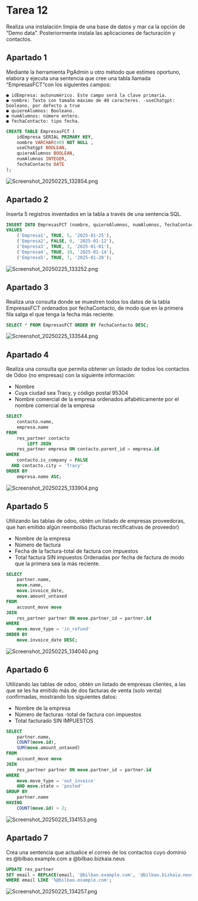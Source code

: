 # Tarea 12

Realiza una instalación limpia de una base de datos y mar
ca la opción de “Demo
data”. Posteriormente instala las aplicaciones de facturación y contactos.

## Apartado 1

Mediante la
herramienta PgAdmin u otro método que estimes oportuno, elabora y ejecuta una
sentencia que cree una tabla llamada “EmpresasFCT“con los siguientes campos:

    ● idEmpresa: autonumérico. Este campo será la clave primaria.
    ● nombre: Texto con tamaño máximo de 40 caracteres. -useChatgpt: booleano, por defecto a true
    ● quiereAlumnos: Booleano.
    ● numAlumnos: número entero.
    ● fechaContacto: tipo fecha.

```sql
CREATE TABLE EmpresasFCT (
    idEmpresa SERIAL PRIMARY KEY,
    nombre VARCHAR(40) NOT NULL ,
    useChatgpt BOOLEAN,
    quiereAlumnos BOOLEAN,
    numAlumnos INTEGER,
    fechaContacto DATE
);
```
![Screenshot_20250225_132854.png](img/Screenshot_20250225_132854.png)

## Apartado 2

Inserta 5 registros inventados en la tabla a través de una sentencia SQL.

```sql
INSERT INTO EmpresasFCT (nombre, quiereAlumnos, numAlumnos, fechaContacto)
VALUES
    ('Empresa1', TRUE, 5, '2025-01-25'),
    ('Empresa2', FALSE, 0, '2025-01-12'),
    ('Empresa3', TRUE, 3, '2025-01-01'),
    ('Empresa4', TRUE, 10, '2025-01-14'),
    ('Empresa5', TRUE, 7, '2025-01-20');
```
![Screenshot_20250225_133252.png](img/Screenshot_20250225_133252.png)

## Apartado 3

Realiza una consulta donde se muestren todos los datos de la tabla EmpresasFCT
ordenados por fechaContacto, de modo que en la primera fila salga el que tenga la
fecha más reciente.

```sql
SELECT * FROM EmpresasFCT ORDER BY fechaContacto DESC;
```
![Screenshot_20250225_133544.png](img/Screenshot_20250225_133544.png)

## Apartado 4

Realiza una consulta que permita obtener un listado de todos los contactos de
Odoo (no empresas) con la siguiente información:
- Nombre
- Cuya ciudad sea Tracy, y código postal 95304
- Nombre comercial de la empresa
  ordenados alfabéticamente por el nombre comercial de la empresa

```sql
SELECT
    contacto.name,
    empresa.name
FROM
    res_partner contacto
        LEFT JOIN
    res_partner empresa ON contacto.parent_id = empresa.id
WHERE
    contacto.is_company = FALSE
  AND contacto.city = 'Tracy'
ORDER BY
    empresa.name ASC;
```
![Screenshot_20250225_133904.png](img/Screenshot_20250225_133904.png)

## Apartado 5

Utilizando las tablas de odoo, obtén un listado de empresas proveedoras, que han
emitido algún reembolso (facturas rectificativas de proveedor)
- Nombre de la empresa
- Número de factura
- Fecha de la factura-total de factura con impuestos
- Total factura SIN impuestos
  Ordenadas por fecha de factura de modo que la primera sea la más reciente.

```sql
SELECT 
    partner.name, 
    move.name, 
    move.invoice_date, 
    move.amount_untaxed
FROM 
    account_move move
JOIN 
    res_partner partner ON move.partner_id = partner.id
WHERE 
    move.move_type = 'in_refund'
ORDER BY 
    move.invoice_date DESC;
```
![Screenshot_20250225_134040.png](img/Screenshot_20250225_134040.png)

## Apartado 6

Utilizando las tablas de odoo, obtén un listado de empresas clientes, a las que se les
ha emitido más de dos facturas de venta (solo venta) confirmadas, mostrando los
siguientes datos:
- Nombre de la empresa
- Número de facturas -total de factura con impuestos
- Total facturado SIN IMPUESTOS

```sql
SELECT 
    partner.name, 
    COUNT(move.id), 
    SUM(move.amount_untaxed)
FROM 
    account_move move
JOIN 
    res_partner partner ON move.partner_id = partner.id
WHERE 
    move.move_type = 'out_invoice'
    AND move.state = 'posted'
GROUP BY 
    partner.name
HAVING 
    COUNT(move.id) > 2;
```
![Screenshot_20250225_134153.png](img/Screenshot_20250225_134153.png)

## Apartado 7

Crea una sentencia que actualice el correo de los contactos cuyo dominio es
@bilbao.example.com a @bilbao.bizkaia.neus

```sql
UPDATE res_partner
SET email = REPLACE(email, '@bilbao.example.com', '@bilbao.bizkaia.neus')
WHERE email LIKE '%@bilbao.example.com';
```
![Screenshot_20250225_134257.png](img/Screenshot_20250225_134257.png)